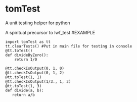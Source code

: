 # tomTest
A unit testing helper for python

A spiritual precursor to lwf_test
#EXAMPLE
~~~~{.python}
import tomTest as tt
tt.clearTests() #Put in main file for testing in console
@tt.toTest()
def divideByZero():
    return 1/0

@tt.checkIsOutput(0, 1, 0)
@tt.checkIsOutput(0, 1, 2)
@tt.toTest(1, 1)
@tt.checkIsOutput(1/3., 1, 3)
@tt.toTest(1, 3)
def divide(a, b):
   return a/b
~~~~
